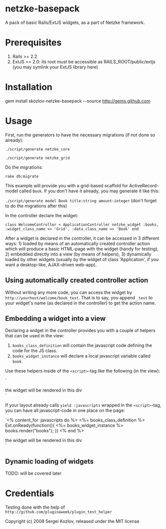 # netzke-basepack
A pack of basic Rails/ExtJS widgets, as a part of Netzke framework.

# Prerequisites
1. Rails >= 2.2
2. ExtJS >= 2.0: its root *must* be accessible as RAILS_ROOT/public/extjs (you may symlink your ExtJS library here)

# Installation
gem install skozlov-netzke-basepack --source http://gems.github.com



# Usage
First, run the generators to have the necessary migrations (if not done so already):

`./script/generate netzke_core`

`./script/generate netzke_grid`

Do the migrations:

`rake db:migrate`

This example will provide you with a grid-based scaffold for ActiveRecord-model called `Book`. If you don't have it already, you may generate it like this:

`./script/generate model Book title:string amount:integer`
(don't forget to do the migrations after this)

In the controller declare the widget:

`class WelcomeController < ApplicationController
  netzke_widget :books, :widget_class_name => 'Grid', :data_class_name => 'Book'
end`

After a widget is declared in the controller, it can be accessed in 3 different ways: 1) loaded by means of an automatically created controller action which will produce a basic HTML-page with the widget (handy for testing), 2) embedded directly into a view (by means of helpers), 3) dynamically loaded by other widgets (usually by the widget of class 'Application', if you want a desktop-like, AJAX-driven web-app).

## Using automatically created controller action
Without writing any more code, you can access the widget by `http://yourhost/welcome/book_test`. That is to say, you append `_test` to your widget's name (as declared in the controller) to get the action name.

## Embedding a widget into a view
Declaring a widget in the controller provides you with a couple of helpers that can be used in the view:

1. `books_class_definition` will contain the javascript code defining the code for the JS class.
2. `books_widget_instance` will declare a local javascript variable called `book`.

Use these helpers inside of the `<script>`-tag like the following (in the view):
	
`<script type="text/javascript" charset="utf-8">
<%= books_class_definition %>
Ext.onReady(function(){
	<%= books_widget_instance %>
	books.render("books");
})
</script>
<div id="books">the widget will be rendered in this div</div>`

If your layout already calls `yield :javascripts` wrapped in the `<script>`-tag, you can have all javascript-code in one place on the page:

`<% content_for :javascripts do %>
<%= books_class_definition %>
Ext.onReady(function(){
	<%= books_widget_instance %>
	books.render("books");
})
<% end %>
<div id="books">the widget will be rendered in this div</div>`

## Dynamic loading of widgets
TODO: will be covered later

# Credentials
Testing done with the help of `http://github.com/pluginaweek/plugin_test_helper`

Copyright (c) 2008 Sergei Kozlov, released under the MIT license
